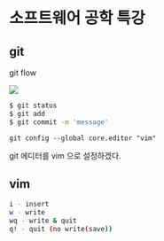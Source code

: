 # 소프트웨어 공학 특강

## git


git flow

![](https://t1.daumcdn.net/cfile/tistory/257E534353142A7D27)

```bash
$ git status
$ git add
$ git commit -m 'message'
```

`
git config --global core.editor "vim"
`

git 에디터를 vim 으로 설정하겠다.


## vim

```bash
i - insert
w - write
wq - write & quit
q! - quit (no write(save))
```

